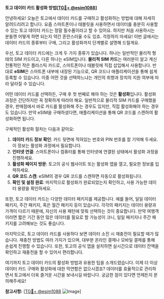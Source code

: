 **토고 데이터 카드 활성화 방법[[TG💪+ @esim1088](https://t.me/s/esim1088)]**

안녕하세요! 오늘은 토고에서 데이터 카드를 구매하고 활성화하는 방법에 대해 자세히 알려드리려고 합니다. 요즘 스마트폰이나 태블릿을 사용하면서 데이터를 충분히 사용할 수 있는 토고 데이터 카드는 정말 필수품이라고 할 수 있어요. 하지만 처음 사용하시는 분들껜 어떻게 하면 되는지 약간 혼란스러울 수도 있죠. 걱정하지 마세요! 이번 글에서는 데이터 카드의 종류부터 구매, 그리고 활성화까지 단계별로 설명해 드릴게요.

우선, 토고 데이터 카드에는 크게 두 가지 종류가 있습니다. 하나는 일반적인 물리적 형태의 SIM 카드이고, 다른 하나는 eSIM입니다. **물리적 SIM 카드**는 여러분이 알고 계신 전통적인 작은 플라스틱 카드로, 스마트폰이나 태블릿에 직접 삽입해서 사용합니다. 반대로 **eSIM**은 스마트폰 내부에 내장된 기능으로, QR 코드나 애플리케이션을 통해 쉽게 등록할 수 있습니다. 이중 어떤 것을 선택하느냐는 개인의 취향과 장치의 지원 여부에 따라 달라질 수 있습니다.

어떤 데이터 카드를 선택하든, 구매 후 첫 번째로 해야 하는 것은 **활성화**입니다. 활성화 과정은 간단하지만 꼭 정확하게 따라야 해요. 일반적으로 물리적 SIM 카드를 구매했을 경우, 판매점에서 바로 카드를 활성화해 주는 경우도 있지만, 직접 활성화해야 하는 경우도 있습니다. 만약 eSIM을 구매하셨다면, 애플리케이션을 통해 QR 코드를 스캔하여 활성화하면 됩니다. 

구체적인 활성화 절차는 다음과 같아요:

1. **데이터 카드 정보 확인**: 카드 뒷면에 적혀있는 번호와 PIN 번호를 잘 기억해 두세요. 이 정보는 활성화 과정에서 필요합니다.
2. **인터넷 연결**: 스마트폰이나 컴퓨터를 통해 인터넷에 연결된 상태에서 활성화 과정을 진행하세요.
3. **활성화 페이지 방문**: 토고의 공식 웹사이트 또는 활성화 앱을 열고, 필요한 정보를 입력하세요.
4. **QR 코드 스캔**: eSIM의 경우 QR 코드를 스캔하면 자동으로 활성화됩니다.
5. **확인 및 설정 완료**: 마지막으로 활성화가 완료되었는지 확인하고, 사용 가능한 데이터 용량을 확인하세요.

또한, 토고 데이터 카드는 다양한 데이터 패키지를 제공합니다. 예를 들어, 일일 데이터 패키지, 주간 패키지, 혹은 월간 패키지 등이 있습니다. 각각의 패키지는 데이터 용량과 가격이 다르기 때문에, 자신의 사용 패턴에 맞춰 선택하는 것이 중요합니다. 만약 여행객이라면 짧은 기간 동안 많은 데이터를 필요로 할 가능성이 크니, 일일 패키지나 주간 패키지를 고려해보는 것도 좋습니다.

마지막으로, 토고 데이터 카드를 사용하다 보면 데이터 소진 시 재충전이 필요할 때가 많습니다. 재충전 방법도 여러 가지가 있으며, 대부분 온라인 결제나 모바일 결제를 통해 손쉽게 진행할 수 있습니다. 또한, 토고의 공식 앱을 설치하면 실시간으로 데이터 잔액을 확인하고 재충전을 할 수 있어서 편리합니다.

여기까지 토고 데이터 카드의 활성화 방법과 유용한 팁을 소개드렸습니다. 이제 더 이상 데이터 카드 구매와 활성화에 대한 막연함은 없으시겠죠? 데이터를 효율적으로 관리하면서 토고에서 더욱 즐거운 시간을 보내시길 바랍니다. 궁금한 점이 있다면 언제든지 문의해주세요!

**참고사항:** [[TG💪+ @esim1088](https://t.me/s/esim1088) ![Image](https://i.postimg.cc/Y0z9fWf4/image.png)]